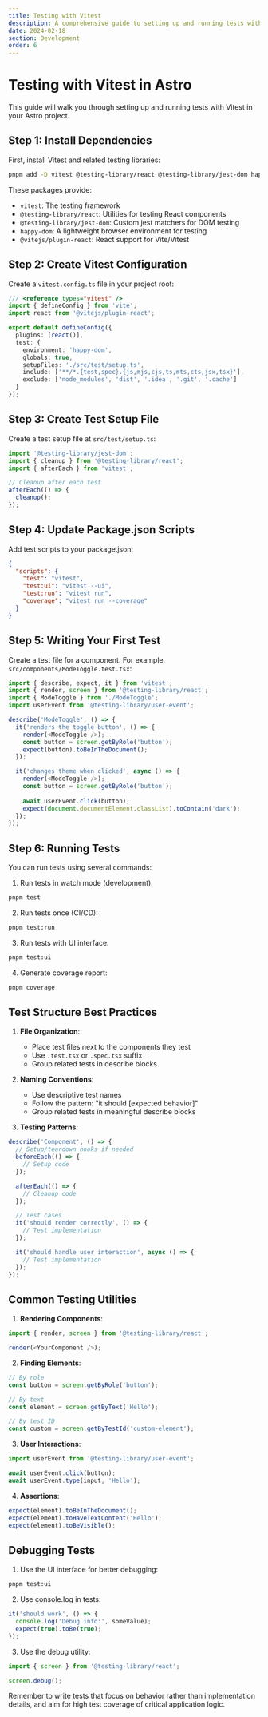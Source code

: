```yaml
---
title: Testing with Vitest
description: A comprehensive guide to setting up and running tests with Vitest in an Astro project
date: 2024-02-18
section: Development
order: 6
---
```


# Testing with Vitest in Astro

This guide will walk you through setting up and running tests with Vitest in your Astro project.

## Step 1: Install Dependencies

First, install Vitest and related testing libraries:

```bash
pnpm add -D vitest @testing-library/react @testing-library/jest-dom happy-dom @types/node @vitejs/plugin-react
```

These packages provide:
- `vitest`: The testing framework
- `@testing-library/react`: Utilities for testing React components
- `@testing-library/jest-dom`: Custom jest matchers for DOM testing
- `happy-dom`: A lightweight browser environment for testing
- `@vitejs/plugin-react`: React support for Vite/Vitest

## Step 2: Create Vitest Configuration

Create a `vitest.config.ts` file in your project root:

```typescript
/// <reference types="vitest" />
import { defineConfig } from 'vite';
import react from '@vitejs/plugin-react';

export default defineConfig({
  plugins: [react()],
  test: {
    environment: 'happy-dom',
    globals: true,
    setupFiles: './src/test/setup.ts',
    include: ['**/*.{test,spec}.{js,mjs,cjs,ts,mts,cts,jsx,tsx}'],
    exclude: ['node_modules', 'dist', '.idea', '.git', '.cache']
  }
});
```

## Step 3: Create Test Setup File

Create a test setup file at `src/test/setup.ts`:

```typescript
import '@testing-library/jest-dom';
import { cleanup } from '@testing-library/react';
import { afterEach } from 'vitest';

// Cleanup after each test
afterEach(() => {
  cleanup();
});
```

## Step 4: Update Package.json Scripts

Add test scripts to your package.json:

```json
{
  "scripts": {
    "test": "vitest",
    "test:ui": "vitest --ui",
    "test:run": "vitest run",
    "coverage": "vitest run --coverage"
  }
}
```

## Step 5: Writing Your First Test

Create a test file for a component. For example, `src/components/ModeToggle.test.tsx`:

```typescript
import { describe, expect, it } from 'vitest';
import { render, screen } from '@testing-library/react';
import { ModeToggle } from './ModeToggle';
import userEvent from '@testing-library/user-event';

describe('ModeToggle', () => {
  it('renders the toggle button', () => {
    render(<ModeToggle />);
    const button = screen.getByRole('button');
    expect(button).toBeInTheDocument();
  });

  it('changes theme when clicked', async () => {
    render(<ModeToggle />);
    const button = screen.getByRole('button');
    
    await userEvent.click(button);
    expect(document.documentElement.classList).toContain('dark');
  });
});
```

## Step 6: Running Tests

You can run tests using several commands:

1. Run tests in watch mode (development):
```bash
pnpm test
```

2. Run tests once (CI/CD):
```bash
pnpm test:run
```

3. Run tests with UI interface:
```bash
pnpm test:ui
```

4. Generate coverage report:
```bash
pnpm coverage
```

## Test Structure Best Practices

1. **File Organization**:
   - Place test files next to the components they test
   - Use `.test.tsx` or `.spec.tsx` suffix
   - Group related tests in describe blocks

2. **Naming Conventions**:
   - Use descriptive test names
   - Follow the pattern: "it should [expected behavior]"
   - Group related tests in meaningful describe blocks

3. **Testing Patterns**:
```typescript
describe('Component', () => {
  // Setup/teardown hooks if needed
  beforeEach(() => {
    // Setup code
  });

  afterEach(() => {
    // Cleanup code
  });

  // Test cases
  it('should render correctly', () => {
    // Test implementation
  });

  it('should handle user interaction', async () => {
    // Test implementation
  });
});
```

## Common Testing Utilities

1. **Rendering Components**:
```typescript
import { render, screen } from '@testing-library/react';

render(<YourComponent />);
```

2. **Finding Elements**:
```typescript
// By role
const button = screen.getByRole('button');

// By text
const element = screen.getByText('Hello');

// By test ID
const custom = screen.getByTestId('custom-element');
```

3. **User Interactions**:
```typescript
import userEvent from '@testing-library/user-event';

await userEvent.click(button);
await userEvent.type(input, 'Hello');
```

4. **Assertions**:
```typescript
expect(element).toBeInTheDocument();
expect(element).toHaveTextContent('Hello');
expect(element).toBeVisible();
```

## Debugging Tests

1. Use the UI interface for better debugging:
```bash
pnpm test:ui
```

2. Use console.log in tests:
```typescript
it('should work', () => {
  console.log('Debug info:', someValue);
  expect(true).toBe(true);
});
```

3. Use the debug utility:
```typescript
import { screen } from '@testing-library/react';

screen.debug();
```

Remember to write tests that focus on behavior rather than implementation details, and aim for high test coverage of critical application logic.